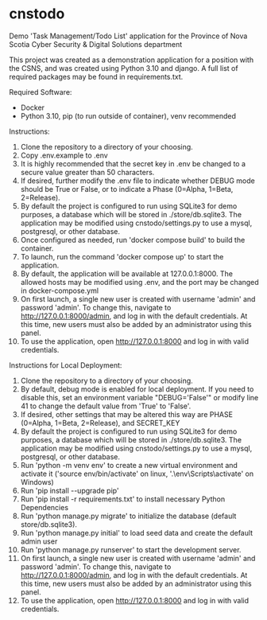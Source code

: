 # cnstodo
Demo 'Task Management/Todo List' application for the Province of Nova Scotia Cyber Security &amp; Digital Solutions department

This project was created as a demonstration application for a position with the CSNS, and was created using Python 3.10 and django. A full list of required packages may be found in requirements.txt.

Required Software:

- Docker
- Python 3.10, pip (to run outside of container), venv recommended

Instructions:

1. Clone the repository to a directory of your choosing.
2. Copy .env.example to .env
3. It is highly recommended that the secret key in .env be changed to a secure value greater than 50 characters.
4. If desired, further modify the .env file to indicate whether DEBUG mode should be True or False, or to indicate a Phase (0=Alpha, 1=Beta, 2=Release).
5. By default the project is configured to run using SQLite3 for demo purposes, a database which will be stored in ./store/db.sqlite3. The application may be modified using cnstodo/settings.py to use a mysql, postgresql, or other database.
6. Once configured as needed, run 'docker compose build' to build the container.
7. To launch, run the command 'docker compose up' to start the application.
8. By default, the application will be available at 127.0.0.1:8000. The allowed hosts may be modified using .env, and the port may be changed in docker-compose.yml
9. On first launch, a single new user is created with username 'admin' and password 'admin'. To change this, navigate to http://127.0.0.1:8000/admin, and log in with the default credentials. At this time, new users must also be added by an administrator using this panel.
10. To use the application, open http://127.0.0.1:8000 and log in with valid credentials.

Instructions for Local Deployment:
1. Clone the repository to a directory of your choosing.
2. By default, debug mode is enabled for local deployment. If you need to disable this, set an environment variable "DEBUG='False'" or modify line 41 to change the default value from 'True' to 'False'.
3. If desired, other settings that may be altered this way are PHASE (0=Alpha, 1=Beta, 2=Release), and SECRET_KEY
4. By default the project is configured to run using SQLite3 for demo purposes, a database which will be stored in ./store/db.sqlite3. The application may be modified using cnstodo/settings.py to use a mysql, postgresql, or other database.
5. Run 'python -m venv env' to create a new virtual environment and activate it ('source env/bin/activate' on linux, '.\env\Scripts\activate' on Windows)
6. Run 'pip install --upgrade pip'
7. Run 'pip install -r requirements.txt' to install necessary Python Dependencies
8. Run 'python manage.py migrate' to initialize the database (default store/db.sqlite3).
9. Run 'python manage.py initial' to load seed data and create the default admin user
10. Run 'python manage.py runserver' to start the development server. 
11. On first launch, a single new user is created with username 'admin' and password 'admin'. To change this, navigate to http://127.0.0.1:8000/admin, and log in with the default credentials. At this time, new users must also be added by an administrator using this panel.
12. To use the application, open http://127.0.0.1:8000 and log in with valid credentials.
